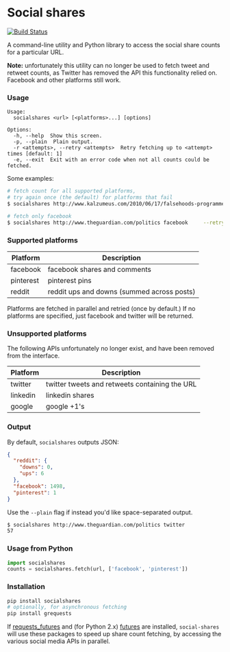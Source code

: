 # Social shares

[![Build Status](https://travis-ci.org/debrouwere/social-shares.svg?branch=master)](https://travis-ci.org/debrouwere/social-shares)

A command-line utility and Python library to access the social share counts for a particular URL.

**Note:** unfortunately this utility can no longer be used to fetch tweet and retweet counts,
as Twitter has removed the API this functionality relied on. Facebook and other platforms
still work.

### Usage

```
Usage:
  socialshares <url> [<platforms>...] [options]

Options:
  -h, --help  Show this screen.
  -p, --plain  Plain output.
  -r <attempts>, --retry <attempts>  Retry fetching up to <attempt> times [default: 1]
  -e, --exit  Exit with an error code when not all counts could be fetched.
```

Some examples:

```sh
# fetch count for all supported platforms,
# try again once (the default) for platforms that fail
$ socialshares http://www.kalzumeus.com/2010/06/17/falsehoods-programmers-believe-about-names/

# fetch only facebook
$ socialshares http://www.theguardian.com/politics facebook     --retry 2
```

### Supported platforms

Platform    | Description
----------- | -----------
facebook    | facebook shares and comments
pinterest   | pinterest pins
reddit      | reddit ups and downs (summed across posts)

Platforms are fetched in parallel and retried (once by default.)
If no platforms are specified, just facebook and twitter will be returned.

### Unsupported platforms

The following APIs unfortunately no longer exist, and have been removed from the interface.

Platform    | Description
----------- | -----------
twitter     | twitter tweets and retweets containing the URL
linkedin    | linkedin shares
google      | google +1's

### Output

By default, `socialshares` outputs JSON:

```json
{
  "reddit": {
    "downs": 0,
    "ups": 6
  },
  "facebook": 1498,
  "pinterest": 1
}
```

Use the `--plain` flag if instead you'd like space-separated output.

```sh
$ socialshares http://www.theguardian.com/politics twitter
57
```

### Usage from Python

```python
import socialshares
counts = socialshares.fetch(url, ['facebook', 'pinterest'])
```

### Installation

```sh
pip install socialshares
# optionally, for asynchronous fetching
pip install grequests
```

If [requests_futures][requests_futures] and (for Python 2.x) [futures][futures]
are installed, `social-shares` will use these packages to speed up share count
fetching, by accessing the various social media APIs in parallel.

[requests_futures]: https://github.com/ross/requests-futures
[futures]: https://code.google.com/p/pythonfutures/
